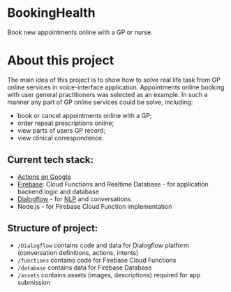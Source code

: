 # BookingHealth

Book new appointments online with a GP or nurse. 

# About this project

The main idea of this project is to show how to solve real life task from GP online services in voice-interface application. Appointments online booking with user general practitioners was selected as an example. In such a manner any part of GP online services could be solve, including:

- book or cancel appointments online with a GP;
- order repeat prescriptions online;
- view parts of users GP record;
- view clinical correspondence.

## Current tech stack:
- [Actions on Google](https://developers.google.com/actions/extending-the-assistant)
- [Firebase](https://firebase.google.com/): Cloud Functions and Realtime Database - for application backend logic and database
- [Dialogflow](https://dialogflow.com/) - for [NLP](https://en.wikipedia.org/wiki/Natural-language_processing) and conversations
- Node.js - for Firebase Cloud Function implementation

## Structure of project:
- `/Dialogflow` contains code and data for Dialogflow platform (conversation definitions, actions, intents)
- `/functions` contains code for Firebase Cloud Functions
- `/database` contains data for Firebase Database
- `/assets` contains assets (images, descriptions) required for app submission

